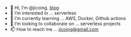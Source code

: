 - 👋 Hi, I’m @jicoing. [blog](https://www.komlalebu.com)
- 👀 I’m interested in ... serverless 
- 🌱 I’m currently learning ... AWS, Docker, Github actions
- 💞️ I’m looking to collaborate on ... serverless projects
- 📫 How to reach me ... jicoing@gmail.com

<!---
jicoing/jicoing is a ✨ special ✨ repository because its `README.md` (this file) appears on your GitHub profile.
You can click the Preview link to take a look at your changes.
--->
